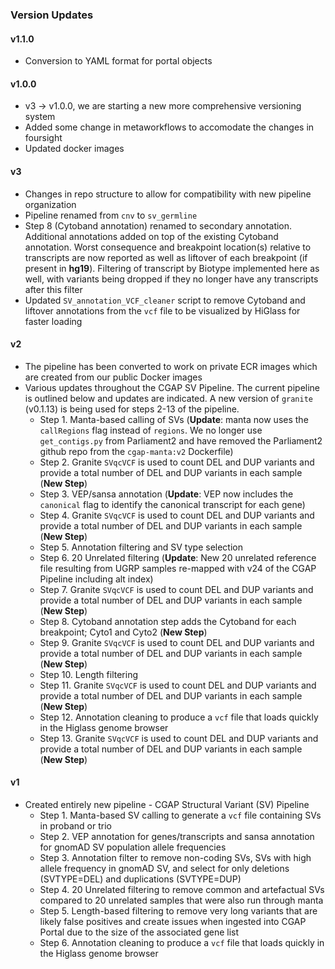 ### Version Updates

#### v1.1.0
* Conversion to YAML format for portal objects

#### v1.0.0
* v3 -> v1.0.0, we are starting a new more comprehensive versioning system
* Added some change in metaworkflows to accomodate the changes in foursight
* Updated docker images

#### v3
* Changes in repo structure to allow for compatibility with new pipeline organization
* Pipeline renamed from `cnv` to `sv_germline`
* Step 8 (Cytoband annotation) renamed to secondary annotation. Additional annotations added on top of the existing Cytoband annotation. Worst consequence and breakpoint location(s) relative to transcripts are now reported as well as liftover of each breakpoint (if present in **hg19**). Filtering of transcript by Biotype implemented here as well, with variants being dropped if they no longer have any transcripts after this filter
* Updated `SV_annotation_VCF_cleaner` script to remove Cytoband and liftover annotations from the `vcf` file to be visualized by HiGlass for faster loading

#### v2
* The pipeline has been converted to work on private ECR images which are created from our public Docker images
* Various updates throughout the CGAP SV Pipeline. The current pipeline is outlined below and updates are indicated. A new version of `granite` (v0.1.13) is being used for steps 2-13 of the pipeline.
  * Step 1. Manta-based calling of SVs (**Update**: manta now uses the `callRegions` flag instead of `regions`. We no longer use `get_contigs.py` from Parliament2 and have removed the Parliament2 github repo from the `cgap-manta:v2` Dockerfile)
  * Step 2. Granite `SVqcVCF` is used to count DEL and DUP variants and provide a total number of DEL and DUP variants in each sample (**New Step**)
  * Step 3. VEP/sansa annotation (**Update**: VEP now includes the `canonical` flag to identify the canonical transcript for each gene)
  * Step 4. Granite `SVqcVCF` is used to count DEL and DUP variants and provide a total number of DEL and DUP variants in each sample (**New Step**)
  * Step 5. Annotation filtering and SV type selection
  * Step 6. 20 Unrelated filtering (**Update**: New 20 unrelated reference file resulting from UGRP samples re-mapped with v24 of the CGAP Pipeline including alt index)
  * Step 7. Granite `SVqcVCF` is used to count DEL and DUP variants and provide a total number of DEL and DUP variants in each sample (**New Step**)
  * Step 8. Cytoband annotation step adds the Cytoband for each breakpoint; Cyto1 and Cyto2 (**New Step**)
  * Step 9. Granite `SVqcVCF` is used to count DEL and DUP variants and provide a total number of DEL and DUP variants in each sample (**New Step**)
  * Step 10. Length filtering
  * Step 11. Granite `SVqcVCF` is used to count DEL and DUP variants and provide a total number of DEL and DUP variants in each sample (**New Step**)
  * Step 12. Annotation cleaning to produce a `vcf` file that loads quickly in the Higlass genome browser
  * Step 13. Granite `SVqcVCF` is used to count DEL and DUP variants and provide a total number of DEL and DUP variants in each sample (**New Step**)

#### v1
* Created entirely new pipeline - CGAP Structural Variant (SV) Pipeline
  * Step 1. Manta-based SV calling to generate a `vcf` file containing SVs in proband or trio
  * Step 2. VEP annotation for genes/transcripts and sansa annotation for gnomAD SV population allele frequencies
  * Step 3. Annotation filter to remove non-coding SVs, SVs with high allele frequency in gnomAD SV, and select for only deletions (SVTYPE=DEL) and duplications (SVTYPE=DUP)
  * Step 4. 20 Unrelated filtering to remove common and artefactual SVs compared to 20 unrelated samples that were also run through manta
  * Step 5. Length-based filtering to remove very long variants that are likely false positives and create issues when ingested into CGAP Portal due to the size of the associated gene list
  * Step 6. Annotation cleaning to produce a `vcf` file that loads quickly in the Higlass genome browser
